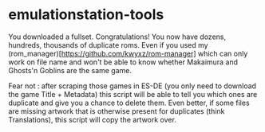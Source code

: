 # emulationstation-tools

You downloaded a fullset. Congratulations! You now have dozens, hundreds, thousands of duplicate roms. Even if you used my (rom_manager)[https://github.com/kwyxz/rom-manager] which can only work on file name and won't be able to know whether Makaimura and Ghosts'n Goblins are the same game.

Fear not : after scraping those games in ES-DE (you only need to download the game Title + Metadata) this script will be able to tell you which ones are duplicate and give you a chance to delete them. Even better, if some files are missing artwork that is otherwise present for duplicates (think Translations), this script will copy the artwork over. 
